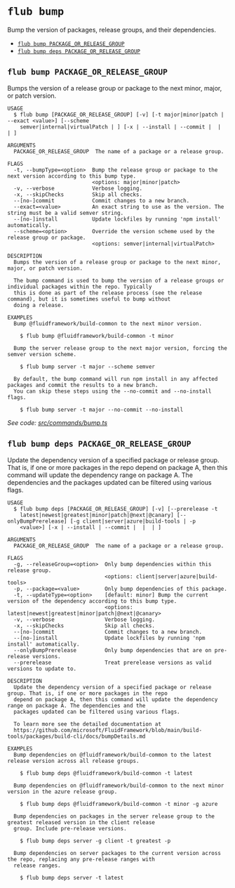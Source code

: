`flub bump`
===========

Bump the version of packages, release groups, and their dependencies.

* [`flub bump PACKAGE_OR_RELEASE_GROUP`](#flub-bump-package_or_release_group)
* [`flub bump deps PACKAGE_OR_RELEASE_GROUP`](#flub-bump-deps-package_or_release_group)

## `flub bump PACKAGE_OR_RELEASE_GROUP`

Bumps the version of a release group or package to the next minor, major, or patch version.

```
USAGE
  $ flub bump [PACKAGE_OR_RELEASE_GROUP] [-v] [-t major|minor|patch | --exact <value>] [--scheme
    semver|internal|virtualPatch | ] [-x | --install | --commit |  |  | ]

ARGUMENTS
  PACKAGE_OR_RELEASE_GROUP  The name of a package or a release group.

FLAGS
  -t, --bumpType=<option>  Bump the release group or package to the next version according to this bump type.
                           <options: major|minor|patch>
  -v, --verbose            Verbose logging.
  -x, --skipChecks         Skip all checks.
  --[no-]commit            Commit changes to a new branch.
  --exact=<value>          An exact string to use as the version. The string must be a valid semver string.
  --[no-]install           Update lockfiles by running 'npm install' automatically.
  --scheme=<option>        Override the version scheme used by the release group or package.
                           <options: semver|internal|virtualPatch>

DESCRIPTION
  Bumps the version of a release group or package to the next minor, major, or patch version.

  The bump command is used to bump the version of a release groups or individual packages within the repo. Typically
  this is done as part of the release process (see the release command), but it is sometimes useful to bump without
  doing a release.

EXAMPLES
  Bump @fluidframework/build-common to the next minor version.

    $ flub bump @fluidframework/build-common -t minor

  Bump the server release group to the next major version, forcing the semver version scheme.

    $ flub bump server -t major --scheme semver

  By default, the bump command will run npm install in any affected packages and commit the results to a new branch.
  You can skip these steps using the --no-commit and --no-install flags.

    $ flub bump server -t major --no-commit --no-install
```

_See code: [src/commands/bump.ts](https://github.com/microsoft/FluidFramework/blob/main/build-tools/packages/build-cli/src/commands/bump.ts)_

## `flub bump deps PACKAGE_OR_RELEASE_GROUP`

Update the dependency version of a specified package or release group. That is, if one or more packages in the repo depend on package A, then this command will update the dependency range on package A. The dependencies and the packages updated can be filtered using various flags.

```
USAGE
  $ flub bump deps [PACKAGE_OR_RELEASE_GROUP] [-v] [--prerelease -t
    latest|newest|greatest|minor|patch|@next|@canary] [--onlyBumpPrerelease] [-g client|server|azure|build-tools | -p
    <value>] [-x | --install | --commit |  |  | ]

ARGUMENTS
  PACKAGE_OR_RELEASE_GROUP  The name of a package or a release group.

FLAGS
  -g, --releaseGroup=<option>  Only bump dependencies within this release group.
                               <options: client|server|azure|build-tools>
  -p, --package=<value>        Only bump dependencies of this package.
  -t, --updateType=<option>    [default: minor] Bump the current version of the dependency according to this bump type.
                               <options: latest|newest|greatest|minor|patch|@next|@canary>
  -v, --verbose                Verbose logging.
  -x, --skipChecks             Skip all checks.
  --[no-]commit                Commit changes to a new branch.
  --[no-]install               Update lockfiles by running 'npm install' automatically.
  --onlyBumpPrerelease         Only bump dependencies that are on pre-release versions.
  --prerelease                 Treat prerelease versions as valid versions to update to.

DESCRIPTION
  Update the dependency version of a specified package or release group. That is, if one or more packages in the repo
  depend on package A, then this command will update the dependency range on package A. The dependencies and the
  packages updated can be filtered using various flags.

  To learn more see the detailed documentation at
  https://github.com/microsoft/FluidFramework/blob/main/build-tools/packages/build-cli/docs/bumpDetails.md

EXAMPLES
  Bump dependencies on @fluidframework/build-common to the latest release version across all release groups.

    $ flub bump deps @fluidframework/build-common -t latest

  Bump dependencies on @fluidframework/build-common to the next minor version in the azure release group.

    $ flub bump deps @fluidframework/build-common -t minor -g azure

  Bump dependencies on packages in the server release group to the greatest released version in the client release
  group. Include pre-release versions.

    $ flub bump deps server -g client -t greatest -p

  Bump dependencies on server packages to the current version across the repo, replacing any pre-release ranges with
  release ranges.

    $ flub bump deps server -t latest
```
